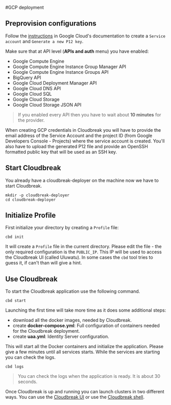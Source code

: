#GCP deployment

## Preprovision configurations

Follow the [instructions](https://cloud.google.com/storage/docs/authentication#service_accounts) in Google Cloud's documentation to create a `Service account` and `Generate a new P12 key`.

Make sure that at API level (**APIs and auth** menu) you have enabled:

* Google Compute Engine
* Google Compute Engine Instance Group Manager API
* Google Compute Engine Instance Groups API
* BigQuery API
* Google Cloud Deployment Manager API
* Google Cloud DNS API
* Google Cloud SQL
* Google Cloud Storage
* Google Cloud Storage JSON API

>If you enabled every API then you have to wait about **10 minutes** for the provider.

When creating GCP credentials in Cloudbreak you will have to provide the email address of the Service Account and the project ID (from Google Developers Console - Projects) where the service account is created. You'll also have to upload the generated P12 file and provide an OpenSSH formatted public key that will be used as an SSH key.

## Start Cloudbreak

You already have a cloudbreak-deployer on the machine now we have to start Cloudbreak.

```
mkdir -p cloudbreak-deployer
cd cloudbreak-deployer
```

## Initialize Profile

First initialize your directory by creating a `Profile` file:

```
cbd init
```

It will create a `Profile` file in the current directory. Please edit the file - the only required
configuration is the `PUBLIC_IP`. This IP will be used to access the Cloudbreak UI
(called Uluwatu). In some cases the `cbd` tool tries to guess it, if can't than will give a hint.

## Use Cloudbreak

To start the Cloudbreak application use the following command.

```
cbd start
```

Launching the first time will take more time as it does some additional steps:

- download all the docker images, needed by Cloudbreak.
- create **docker-compose.yml**: Full configuration of containers needed for the Cloudbreak deployment.
- create **uaa.yml**: Identity Server configuration.

This will start all the Docker containers and initialize the application. Please give a few minutes until all services starts. While the services are starting you can check the logs.

```
cbd logs
```
>You can check the logs when the application is ready. It is about 30 seconds.

Once Cloudbreak is up and running you can launch clusters in two different ways. You can use the [Cloudbreak UI](gcp_cb_ui.md) or use the [Cloudbreak shell](gcp_cb_shell.md).
